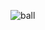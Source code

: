 ![ball](https://user-images.githubusercontent.com/49164567/84709953-dad09980-af80-11ea-93df-2ef5fefc9ed0.png)
